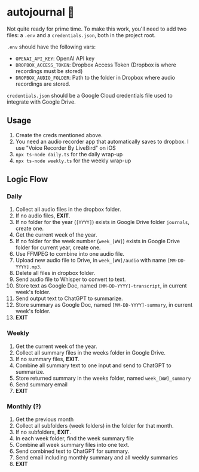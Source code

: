 # autojournal 📔

Not quite ready for prime time. To make this work, you'll need to add two files: a `.env` and a `credentials.json`, both in the project root.

`.env` should have the following vars:
- `OPENAI_API_KEY`: OpenAI API key
- `DROPBOX_ACCESS_TOKEN`: Dropbox Access Token  (Dropbox is where recordings must be stored)
- `DROPBOX_AUDIO_FOLDER`: Path to the folder in Dropbox where audio recordings are stored.

`credentials.json` should be a Google Cloud credentials file used to integrate with Google Drive.

## Usage
1. Create the creds mentioned above.
1. You need an audio recorder app that automatically saves to dropbox. I use "Voice Recorder By LiveBird" on iOS
1. `npx ts-node daily.ts` for the daily wrap-up
1. `npx ts-node weekly.ts` for the weekly wrap-up

## Logic Flow
### Daily
1. Collect all audio files in the dropbox folder.
1. If no audio files, **EXIT**.
1. If no folder for the year (`[YYYY]`) exists in Google Drive folder `journals`, create one.
1. Get the current week of the year.
1. If no folder for the week number (`week_[WW]`) exists in Google Drive folder for current year, create one.
1. Use FFMPEG to combine into one audio file.
1. Upload new audio file to Drive, in `week_[WW]/audio` with name `[MM-DD-YYYY].mp3`.
1. Delete all files in dropbox folder.
1. Send audio file to Whisper to convert to text.
1. Store text as Google Doc, named `[MM-DD-YYYY]-transcript`, in current week's folder.
1. Send output text to ChatGPT to summarize.
1. Store summary as Google Doc, named `[MM-DD-YYYY]-summary`, in current week's folder.
1. **EXIT**

### Weekly
1. Get the current week of the year.
1. Collect all summary files in the weeks folder in Google Drive.
1. If no summary files, **EXIT**.
1. Combine all summary text to one input and send to ChatGPT to summarize.
1. Store returned summary in the weeks folder, named `week_[WW]_summary`
1. Send summary email
1. **EXIT**

### Monthly (?)
1. Get the previous month
1. Collect all subfolders (week folders) in the folder for that month.
1. If no subfolders, **EXIT**.
1. In each week folder, find the week summary file
1. Combine all week summary files into one text.
1. Send combined text to ChatGPT for summary.
1. Send email including monthly summary and all weekly summaries
1. **EXIT**
